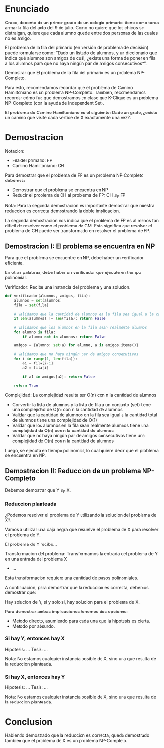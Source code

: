 # Enunciado 

Grace, docente de un primer grado de un colegio primario, tiene como tarea armar la fila del acto del 9 de julio. Como no quiere que los chicos se distraigan, quiere que cada alumno quede entre dos personas de las cuales no es amigo. 

El problema de la fila del primario (en versión de problema de decisión) puede formularse como: “Dado un listado de alumnos, y un diccionario que indica qué alumnos son amigos de cuál, ¿existe una forma de poner en fila a los alumnos para que no haya ningún par de amigos consecutivos?”.

Demostrar que El problema de la fila del primario es un problema NP-Completo. 

Para esto, recomendamos recordar que el problema de Camino Hamiltoniano es un problema NP-Completo. También, recomendamos recordar cómo fue que demostramos en clase que K-Clique es un problema NP-Completo (con la ayuda de Independent Set).

El problema de Camino Hamiltoniano es el siguiente: Dado un grafo, ¿existe un camino que visite cada vertice de G exactamente una vez?.

# Demostracion

Notacion:
- Fila del primario: FP
- Camino Hamiltoniano: CH

Para demostrar que el problema de FP es un problema NP-Completo debemos:
- Demostrar que el problema se encuentra en NP
- Reducir el problema de CH al problema de FP: CH $\leq_P$ FP

Nota: Para la segunda demostracion es importante demostrar que nuestra reduccion es correcta demostrando la doble implicacion.

La segunda demostracion nos indica que el problema de FP es al menos tan dificil de resolver como el problema de CM. Esto significa que resolver el problema de CH puede ser transformado en resolver el problema de FP.

## Demostracion I: El problema se encuentra en NP

Para que el problema se encuentre en NP, debe haber un verificador eficiente.

En otras palabras, debe haber un verificador que ejecute en tiempo polinomial.

Verificador: Recibe una instancia del problema y una solucion.

```py
def verificador(alumnos, amigos, fila):
    alumnos = set(alumnos)
    fila = set(fila)

    # Validamos que la cantidad de alumnos en la fila sea igual a la cantidad total de alumnos
    if len(alumnos) != len(fila): return False

    # Validamos que los alumnos en la fila sean realmente alumnos
    for alumno in fila:
        if alumno not in alumnos: return False

    amigos = {alumno: set(a) for alumno, a in amigos.items()}

    # Validamos que no haya ningún par de amigos consecutivos
    for i in range(1, len(fila)):
        a1 = fila[i-1]
        a2 = fila[i]

        if a1 in amigos[a2]: return False

    return True
```

Complejidad: La complejidad resulta ser O(n) con n la cantidad de alumnos
- Convertir la lista de alumnos y la lista de fila a un conjunto (set) tiene una complejidad de O(n) con n la cantidad de alumnos
- Validar que la cantidad de alumnos en la fila sea igual a la cantidad total de alumnos tiene una complejidad de O(1)
- Validar que los alumnos en la fila sean realmente alumnos tiene una complejidad de O(n) con n la cantidad de alumnos
- Validar que no haya ningún par de amigos consecutivos tiene una complejidad de O(n) con n la cantidad de alumnos

Luego, se ejecuta en tiempo polinomial, lo cual quiere decir que el problema se encuentra en NP.

## Demostracion II: Reduccion de un problema NP-Completo

Debemos demostrar que Y $\leq_P$ X.

### Reduccion planteada

¿Podemos resolver el problema de Y utilizando la solucion del problema de X?.

Vamos a utilizar una caja negra que resuelve el problema de X para resolver el problema de Y.

El problema de Y recibe...

Transformacion del problema: Transformamos la entrada del problema de Y en una entrada del problema X
- ...

Esta transformacion requiere una cantidad de pasos polinomiales.

A continuacion, para demostrar que la reduccion es correcta, debemos demostrar que:

Hay solucion de Y, si y solo si, hay solucion para el problema de X.

Para demostrar ambas implicaciones tenemos dos opciones:
- Metodo directo, asumiendo para cada una que la hipotesis es cierta.
- Metodo por absurdo.

### Si hay Y, entonces hay X

Hipotesis: ...
Tesis: ...

Nota: No estamos cualquier instancia posible de X, sino una que resulta de la reduccion planteada.

### Si hay X, entonces hay Y

Hipotesis: ...
Tesis: ...

Nota: No estamos cualquier instancia posible de X, sino una que resulta de la reduccion planteada.

# Conclusion

Habiendo demostrado que la reduccion es correcta, queda demostrado tambien que el problema de X es un problema NP-Completo.